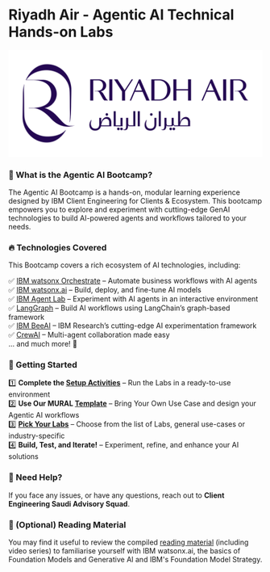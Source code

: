 # Riyadh Air - Agentic AI Technical Hands-on Labs

![screenshot](./images/Riyadh_Air_Logo.svg.png)

### 🧠 What is the Agentic AI Bootcamp?

The Agentic AI Bootcamp is a hands-on, modular learning experience designed by IBM Client Engineering for Clients & Ecosystem. This bootcamp empowers you to explore and experiment with cutting-edge GenAI technologies to build AI-powered agents and workflows tailored to your needs.

### 🔥 Technologies Covered

This Bootcamp covers a rich ecosystem of AI technologies, including:

✅ [IBM watsonx Orchestrate](https://www.ibm.com/watsonx/orchestrate) – Automate business workflows with AI agents \
✅ [IBM watsonx.ai](https://www.ibm.com/watsonx/ai) – Build, deploy, and fine-tune AI models \
✅ [IBM Agent Lab](https://www.ibm.com/docs/en/watsonx/saas?topic=solutions-agent-lab-beta) – Experiment with AI agents in an interactive environment \
✅ [LangGraph](https://github.com/langchain-ai/langgraph) – Build AI workflows using LangChain’s graph-based framework \
✅ [IBM BeeAI](https://github.com/i-am-bee/beeai-framework) – IBM Research’s cutting-edge AI experimentation framework \
✅ [CrewAI](https://github.com/ai-crew/crewAI) – Multi-agent collaboration made easy \
... and much more! 🚀

###  📌 Getting Started
1️⃣ **Complete the [Setup Activities](self-guided-labs/lab-0-setup-activities/README.md)** – Run the Labs in a ready-to-use environment \
2️⃣ **Use Our MURAL [Template](https://app.mural.co/t/clientengineeringmea0786/m/clientengineeringmea0786/1746619489612/ad31646ea2bd0c167929b75ae8e6178257e5157e?sender=u7d5087fd786eadd379b12927)** – Bring Your Own Use Case and design your Agentic AI workflows \
3️⃣ [**Pick Your Labs**](./self-guided-labs/README.md) – Choose from the list of Labs, general use-cases or industry-specific \
4️⃣ **Build, Test, and Iterate!** – Experiment, refine, and enhance your AI solutions

### 🤝 Need Help?
If you face any issues, or have any questions, reach out to **Client Engineering Saudi Advisory Squad**.

### 🧠 (Optional) Reading Material
You may find it useful to review the compiled [reading material](reading-material.md) (including video series) to familiarise yourself with IBM watsonx.ai, the basics of Foundation Models and Generative AI and IBM's Foundation Model Strategy.
